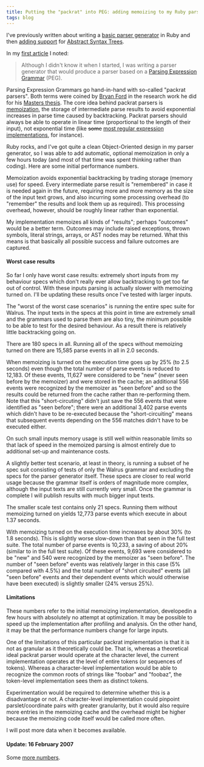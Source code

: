 ```yaml
---
title: Putting the "packrat" into PEG: adding memoizing to my Ruby parser generator
tags: blog
---
```


I've previously written about writing a [basic parser generator](http://wincent.com/a/about/wincent/weblog/archives/2007/01/writing_a_parse.php) in Ruby and then [adding support](http://wincent.com/a/about/wincent/weblog/archives/2007/02/abstract_syntax.php) for [Abstract Syntax Trees](http://en.wikipedia.org/wiki/Abstract_syntax_tree).

In my [first article](http://wincent.com/a/about/wincent/weblog/archives/2007/01/writing_a_parse.php) I noted:

> Although I didn't know it when I started, I was writing a parser generator that would produce a parser based on a [Parsing Expression Grammar](http://en.wikipedia.org/wiki/Parsing_expression_grammar) (PEG).

Parsing Expression Grammars go hand-in-hand with so-called "packrat parsers". Both terms were coined by [Bryan Ford](http://pdos.csail.mit.edu/~baford/packrat/) in the research work he did for his [Masters thesis](http://pdos.csail.mit.edu/~baford/packrat/thesis/). The core idea behind packrat parsers is [memoization](http://en.wikipedia.org/wiki/Memoization), the storage of intermediate parse results to avoid exponential increases in parse time caused by backtracking. Packrat parsers should always be able to operate in linear time (proportional to the length of their input), not exponential time (like ~~some~~ [most regular expression implementations](http://swtch.com/~rsc/regexp/regexp1.html), for instance).

Ruby rocks, and I've got quite a clean Object-Oriented design in my parser generator, so I was able to add automatic, optional memoization in only a few hours today (and most of that time was spent thinking rather than coding). Here are some initial performance numbers.

Memoization avoids exponential backtracking by trading storage (memory use) for speed. Every intermediate parse result is "remembered" in case it is needed again in the future, requiring more and more memory as the size of the input text grows, and also incurring some processing overhead (to "remember" the results and look them up as required). This processing overhead, however, should be roughly linear rather than exponential.

My implementation memoizes all kinds of "results"; perhaps "outcomes" would be a better term. Outcomes may include raised exceptions, thrown symbols, literal strings, arrays, or AST nodes may be returned. What this means is that basically all possible success and failure outcomes are captured.

#### Worst case results

So far I only have worst case results: extremely short inputs from my behaviour specs which don't really ever allow backtracking to get too far out of control. With these inputs parsing is actually slower with memoizing turned on. I'll be updating these results once I've tested with larger inputs.

The "worst of the worst case scenarios" is running the entire spec suite for Walrus. The input texts in the specs at this point in time are extremely small and the grammars used to parse them are also tiny, the minimum possible to be able to test for the desired behaviour. As a result there is relatively little backtracking going on.

There are 180 specs in all. Running all of the specs without memoizing turned on there are 15,585 parse events in all in 2.0 seconds.

When memoizing is turned on the execution time goes up by 25% (to 2.5 seconds) even though the total number of parse events is reduced to 12,183. Of these events, 11,627 were considered to be "new" (never seen before by the memoizer) and were stored in the cache; an additional 556 events were recognized by the memoizer as "seen before" and so the results could be returned from the cache rather than re-performing them. Note that this "short-circuting" didn't just save the 556 events that were identified as "seen before"; there were an additional 3,402 parse events which didn't have to be re-executed because the "short-circuiting" means that subsequent events depending on the 556 matches didn't have to be executed either.

On such small inputs memory usage is still well within reasonable limits so that lack of speed in the memoized parsing is almost entirely due to additional set-up and maintenance costs.

A slightly better test scenario, at least in theory, is running a subset of he spec suit consisting of tests of only the Walrus grammar and excluding the specs for the parser generator itself. These specs are closer to real world usage because the grammar itself is orders of magnitude more complex, although the input texts are still currently very small. Once the grammar is complete I will publish results with much bigger input texts.

The smaller scale test contains only 21 specs. Running them without memoizing turned on yields 12,773 parse events which execute in about 1.37 seconds.

With memoizing turned on the execution time increases by about 30% (to 1.8 seconds). This is slightly worse slow-down than that seen in the full test suite. The total number of parse events is 10,233, a saving of about 20% (similar to in the full test suite). Of these events, 9,693 were considered to be "new" and 540 were recognized by the memoizer as "seen before". The number of "seen before" events was relatively larger in this case (5% compared with 4.5%) and the total number of "short circuited" events (all "seen before" events and their dependent events which would otherwise have been executed) is slightly smaller (24% versus 25%).

#### Limitations

These numbers refer to the initial memoizing implementation, developedin a few hours with absolutely no attempt at optimization. It may be possible to speed up the implementation after profiling and analysis. On the other hand, it may be that the performance numbers change for large inputs.

One of the limitations of this particular packrat implementation is that it is not as granular as it theoretically could be. That is, whereas a theoretical ideal packrat parser would operate at the character level, the current implementation operates at the level of entire tokens (or sequences of tokens). Whereas a character-level implementation would be able to recognize the common roots of strings like "foobar" and "foobaz", the token-level implementation sees them as distinct tokens.

Experimentation would be required to determine whether this is a disadvantage or not. A character-level implementation could pinpoint parslet/coordinate pairs with greater granularity, but it would also require more entries in the memoizing cache and the overhead might be higher because the memoizing code itself would be called more often.

I will post more data when it becomes available.

#### Update: 16 February 2007

Some [more numbers](http://wincent.com/a/about/wincent/weblog/archives/2007/02/updated_packrat.php).
